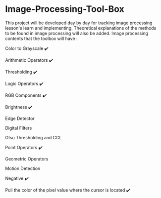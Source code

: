 # Image-Processing-Tool-Box

This project will be developed day by day for tracking image processing lesson's learn and implementing. Theoretical explanations of the methods to be found in image processing will also be added. Image processing contents that the toolbox will have :

Color to Grayscale ✔️

Arithmetic Operators ✔️

Thresholding ✔️

Logic Operators ✔️

RGB Components ✔️

Brightness ✔️

Edge Detector

Digital Filters

Otsu Thresholding and CCL

Point Operators ✔️

Geometric Operators

Motion Detection

Negative ✔️

Pull the color of the pixel value where the cursor is located ✔️


